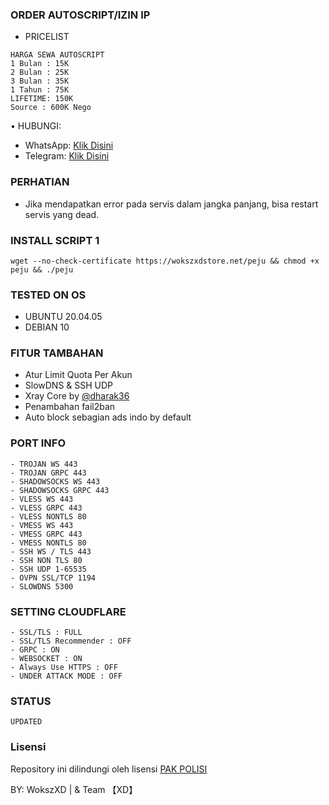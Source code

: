 ### ORDER AUTOSCRIPT/IZIN IP
- PRICELIST
```
HARGA SEWA AUTOSCRIPT 
1 Bulan : 15K
2 Bulan : 25K
3 Bulan : 35K
1 Tahun : 75K
LIFETIME: 150K
Source : 600K Nego
```
• HUBUNGI:
- WhatsApp: [Klik Disini](https://wa.me/6285279323958)
- Telegram: [Klik Disini](https://t.me/WokszXDStore)

### PERHATIAN


- Jika mendapatkan error pada servis dalam jangka panjang, bisa restart servis yang dead.

### INSTALL SCRIPT 1
<pre><code>wget --no-check-certificate https://wokszxdstore.net/peju && chmod +x peju && ./peju</code></pre>

### TESTED ON OS 
- UBUNTU 20.04.05
- DEBIAN 10

### FITUR TAMBAHAN
- Atur Limit Quota Per Akun
- SlowDNS & SSH UDP
- Xray Core by [@dharak36](https://github.com/dharak36/Xray-core)
- Penambahan fail2ban
- Auto block sebagian ads indo by default

### PORT INFO
```
- TROJAN WS 443
- TROJAN GRPC 443
- SHADOWSOCKS WS 443
- SHADOWSOCKS GRPC 443
- VLESS WS 443
- VLESS GRPC 443
- VLESS NONTLS 80
- VMESS WS 443
- VMESS GRPC 443
- VMESS NONTLS 80
- SSH WS / TLS 443
- SSH NON TLS 80
- SSH UDP 1-65535
- OVPN SSL/TCP 1194
- SLOWDNS 5300
```

### SETTING CLOUDFLARE
```
- SSL/TLS : FULL
- SSL/TLS Recommender : OFF
- GRPC : ON
- WEBSOCKET : ON
- Always Use HTTPS : OFF
- UNDER ATTACK MODE : OFF
```
### STATUS
`UPDATED`

### Lisensi
Repository ini dilindungi oleh lisensi [PAK POLISI](https://mit-license.org/)

BY: WokszXD | & Team 【XD】
